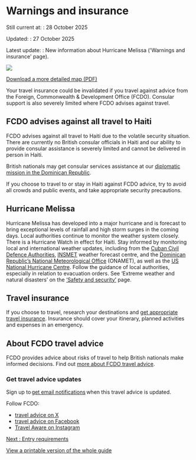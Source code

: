 # Warnings and insurance

Still current at:
:   28 October 2025

Updated:
:   27 October 2025

Latest update:
:   New information about Hurricane Melissa ('Warnings and insurance' page).

![](https://assets.publishing.service.gov.uk/media/6411a1f18fa8f5556a0d6937/FCDO__TA__019_-_Haiti_Travel_Advice_Ed2__WEB_.jpg)


[Download a more detailed map (PDF)](https://assets.publishing.service.gov.uk/media/6411a1f28fa8f55568784e04/FCDO__TA__019_-_Haiti_Travel_Advice_Ed2.pdf)

Your travel insurance could be invalidated if you travel against advice from the Foreign, Commonwealth & Development Office (FCDO). Consular support is also severely limited where FCDO advises against travel.

## FCDO advises against all travel to Haiti

FCDO advises against all travel to Haiti due to the volatile security situation. There are currently no British consular officials in Haiti and our ability to provide consular assistance is severely limited and cannot be delivered in person in Haiti.

British nationals may get consular services assistance at our [diplomatic mission in the Dominican Republic](https://www.gov.uk/world/organisations/british-embassy-santo-domingo).

If you choose to travel to or stay in Haiti against FCDO advice, try to avoid all crowds and public events, and take appropriate security precautions.

## Hurricane Melissa

Hurricane Melissa has developed into a major hurricane and is forecast to bring exceptional levels of rainfall and high storm surges in the coming days. Local authorities continue to monitor the weather system closely. There is a Hurricane Watch in effect for Haiti. Stay informed by monitoring local and international weather updates, including from the [Cuban Civil Defence Authorities](https://www.facebook.com/story.php?story_fbid=826460820029304&id=100079961792829&rdid=c9VDudt1GOexKsdm), [INSMET](https://www.facebook.com/story.php?story_fbid=826460820029304&id=100079961792829&rdid=c9VDudt1GOexKsdm) weather forecast centre, and the [Dominican Republic’s National Meteorological Office](https://indomet.gob.do/pronostico/informe-del-tiempo) (ONAMET), as well as the [US National Hurricane Centre](https://www.nhc.noaa.gov/). Follow the guidance of local authorities, especially in relation to evacuation orders. See ‘Extreme weather and natural disasters’ on the [‘Safety and security’](https://www.gov.uk/foreign-travel-advice/haiti/safety-and-security#extreme-weather-and-natural-disasters) page.

## Travel insurance

If you choose to travel, research your destinations and [get appropriate travel insurance](https://www.gov.uk/guidance/foreign-travel-insurance). Insurance should cover your itinerary, planned activities and expenses in an emergency.

## About FCDO travel advice

FCDO provides advice about risks of travel to help British nationals make informed decisions. Find out [more about FCDO travel advice](https://www.gov.uk/guidance/about-foreign-commonwealth-development-office-travel-advice).

### Get travel advice updates

Sign up to [get email notifications](https://www.gov.uk/foreign-travel-advice/haiti/email-signup) when this travel advice is updated.

Follow FCDO:

* [travel advice on X](https://x.com/fcdotravelgovuk)
* [travel advice on Facebook](https://www.facebook.com/FCDOTravel/)
* [Travel Aware on Instagram](https://www.instagram.com/accounts/login/?next=https%3A%2F%2Fwww.instagram.com%2Ftravelaware%2F&is_from_rle)

[Next
:
Entry requirements](/foreign-travel-advice/haiti/entry-requirements)

[View a printable version of the whole guide](/foreign-travel-advice/haiti/print)
